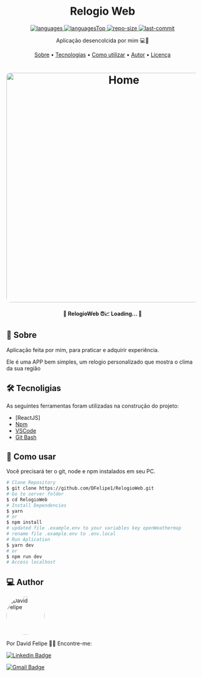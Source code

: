 <h1 align="center">
    Relogio Web
</h1>

<div align="center">

  <a href="">
    <img src="https://img.shields.io/github/languages/count/DFelipe1/RelogioWeb.svg?color=00B37E" alt="languages" >
  </a>

  <a href="">
    <img src="https://img.shields.io/github/languages/top/DFelipe1/RelogioWeb.svg?color=00B37E" alt="languagesTop" >
  </a>

  <a href="">
    <img src="https://img.shields.io/github/repo-size/DFelipe1/RelogioWeb.svg?color=00B37E" alt="repo-size" >
  </a>

  <a href="">
    <img src="https://img.shields.io/github/last-commit/DFelipe1/RelogioWeb.svg?color=00B37E" alt="last-commit" >
  </a>

</div>

<p align="center"> Aplicação desencolcida por mim 💻🚀 </p>

<p align="center">
 <a href="#about">Sobre</a> •
 <a href="#technologies">Tecnologias</a> •
 <a href="#usage">Como utilizar</a> •
 <a href="#author">Autor</a> •
 <a href="#license">Licença</a>
</p>

<h1 align="center">
    <img width="600" style="border-radius: 10px" height="auto" alt="Home" title="capa do projeto" src=".github/assets/Capa.png" />
</h1>

<h4 align="center">
	 📝 RelogioWeb ⏰📈 Loading...  📝
</h4>

<h2 id="about" > 🎯 Sobre </h2>

Aplicação feita por mim, para praticar e adquirir experiência.

Ele é uma APP bem simples, um relogio personalizado que mostra o clima da sua região 

<h2 id="technologies"> 🛠 Tecnoligias </h2>

As seguintes ferramentas foram utilizadas na construção do projeto:

- [ReactJS]
- [Npm](https://www.npmjs.com)
- [VSCode](https://code.visualstudio.com)
- [Git Bash](https://gitforwindows.org/)


<h2 id="usage" > 👷 Como usar </h2>

Você precisará ter o git, node e npm instalados em seu PC.

```bash
# Clone Repository
$ git clone https://github.com/DFelipe1/RelogioWeb.git
# Go to server folder
$ cd RelogioWeb
# Install Dependencies
$ yarn
# or
$ npm install
# updated file .example.env to your variables key openWeathermap
# rename file .example.env to .env.local
# Run Aplication
$ yarn dev
# or
$ npm run dev
# Access localhost
```

<h2 id="author"> 💻 Author </h2>

<img style="border-radius: 50%;" src="https://github.com/DFelipe1.png" width="100px;" alt="David Felipe"/>

Por David Felipe 👋🏽 Encontre-me:


[![Linkedin Badge](https://img.shields.io/badge/-DavidFelipe-blue?style=flat-square&logo=Linkedin&logoColor=white&link=https://www.linkedin.com/in/lipedev/)](https://www.linkedin.com/in/lipedev/)

[![Gmail Badge](https://img.shields.io/badge/-davidf.30.10@gmail.com-c14438?style=flat-square&logo=Gmail&logoColor=white&link=mailto:davidf.30.10@gmail.com)](mailto:davidf.30.10@gmail.com)
